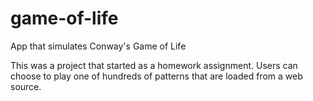 # game-of-life
App that simulates Conway's Game of Life

This was a project that started as a homework assignment. 
Users can choose to play one of hundreds of patterns that are loaded from a web source.
